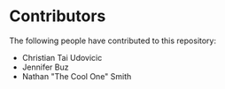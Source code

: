 # Contributors
The following people have contributed to this repository:

- Christian Tai Udovicic
- Jennifer Buz
- Nathan "The Cool One" Smith

